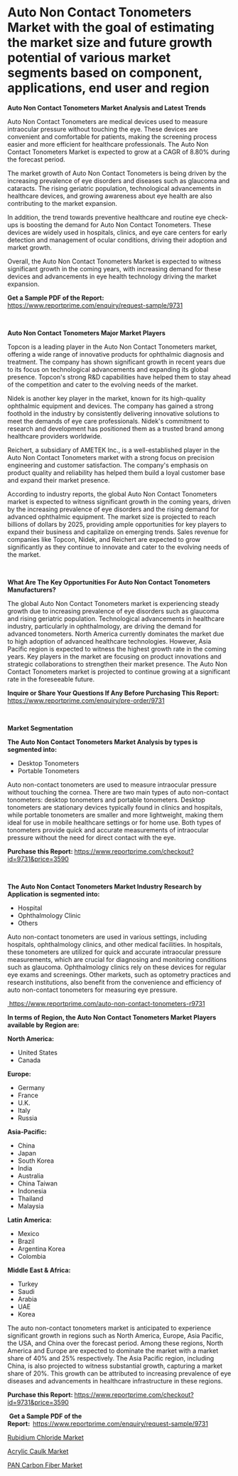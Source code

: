 <p><h1>Auto Non Contact Tonometers Market with the goal of estimating the market size and future growth potential of various market segments based on component, applications, end user and region</h1></p><p><strong>Auto Non Contact Tonometers Market Analysis and Latest Trends</strong></p>
<p><p>Auto Non Contact Tonometers are medical devices used to measure intraocular pressure without touching the eye. These devices are convenient and comfortable for patients, making the screening process easier and more efficient for healthcare professionals. The Auto Non Contact Tonometers Market is expected to grow at a CAGR of 8.80% during the forecast period.</p><p>The market growth of Auto Non Contact Tonometers is being driven by the increasing prevalence of eye disorders and diseases such as glaucoma and cataracts. The rising geriatric population, technological advancements in healthcare devices, and growing awareness about eye health are also contributing to the market expansion.</p><p>In addition, the trend towards preventive healthcare and routine eye check-ups is boosting the demand for Auto Non Contact Tonometers. These devices are widely used in hospitals, clinics, and eye care centers for early detection and management of ocular conditions, driving their adoption and market growth.</p><p>Overall, the Auto Non Contact Tonometers Market is expected to witness significant growth in the coming years, with increasing demand for these devices and advancements in eye health technology driving the market expansion.</p></p>
<p><strong>Get a Sample PDF of the Report:&nbsp;</strong> <a href="https://www.reportprime.com/enquiry/request-sample/9731">https://www.reportprime.com/enquiry/request-sample/9731</a></p>
<p>&nbsp;</p>
<p><strong>Auto Non Contact Tonometers Major Market Players</strong></p>
<p><p>Topcon is a leading player in the Auto Non Contact Tonometers market, offering a wide range of innovative products for ophthalmic diagnosis and treatment. The company has shown significant growth in recent years due to its focus on technological advancements and expanding its global presence. Topcon's strong R&D capabilities have helped them to stay ahead of the competition and cater to the evolving needs of the market.</p><p>Nidek is another key player in the market, known for its high-quality ophthalmic equipment and devices. The company has gained a strong foothold in the industry by consistently delivering innovative solutions to meet the demands of eye care professionals. Nidek's commitment to research and development has positioned them as a trusted brand among healthcare providers worldwide.</p><p>Reichert, a subsidiary of AMETEK Inc., is a well-established player in the Auto Non Contact Tonometers market with a strong focus on precision engineering and customer satisfaction. The company's emphasis on product quality and reliability has helped them build a loyal customer base and expand their market presence.</p><p>According to industry reports, the global Auto Non Contact Tonometers market is expected to witness significant growth in the coming years, driven by the increasing prevalence of eye disorders and the rising demand for advanced ophthalmic equipment. The market size is projected to reach billions of dollars by 2025, providing ample opportunities for key players to expand their business and capitalize on emerging trends. Sales revenue for companies like Topcon, Nidek, and Reichert are expected to grow significantly as they continue to innovate and cater to the evolving needs of the market.</p></p>
<p>&nbsp;</p>
<p><strong>What Are The Key Opportunities For Auto Non Contact Tonometers Manufacturers?</strong></p>
<p><p>The global Auto Non Contact Tonometers market is experiencing steady growth due to increasing prevalence of eye disorders such as glaucoma and rising geriatric population. Technological advancements in healthcare industry, particularly in ophthalmology, are driving the demand for advanced tonometers. North America currently dominates the market due to high adoption of advanced healthcare technologies. However, Asia Pacific region is expected to witness the highest growth rate in the coming years. Key players in the market are focusing on product innovations and strategic collaborations to strengthen their market presence. The Auto Non Contact Tonometers market is projected to continue growing at a significant rate in the foreseeable future.</p></p>
<p><strong>Inquire or Share Your Questions If Any Before Purchasing This Report:</strong> <a href="https://www.reportprime.com/enquiry/pre-order/9731">https://www.reportprime.com/enquiry/pre-order/9731</a></p>
<p>&nbsp;</p>
<p><strong>Market Segmentation</strong></p>
<p><strong>The Auto Non Contact Tonometers Market Analysis by types is segmented into:</strong></p>
<p><ul><li>Desktop Tonometers</li><li>Portable Tonometers</li></ul></p>
<p><p>Auto non-contact tonometers are used to measure intraocular pressure without touching the cornea. There are two main types of auto non-contact tonometers: desktop tonometers and portable tonometers. Desktop tonometers are stationary devices typically found in clinics and hospitals, while portable tonometers are smaller and more lightweight, making them ideal for use in mobile healthcare settings or for home use. Both types of tonometers provide quick and accurate measurements of intraocular pressure without the need for direct contact with the eye.</p></p>
<p><strong>Purchase this Report:&nbsp;</strong><a href="https://www.reportprime.com/checkout?id=9731&price=3590">https://www.reportprime.com/checkout?id=9731&price=3590</a></p>
<p>&nbsp;</p>
<p><strong>The Auto Non Contact Tonometers Market Industry Research by Application is segmented into:</strong></p>
<p><ul><li>Hospital</li><li>Ophthalmology Clinic</li><li>Others</li></ul></p>
<p><p>Auto non-contact tonometers are used in various settings, including hospitals, ophthalmology clinics, and other medical facilities. In hospitals, these tonometers are utilized for quick and accurate intraocular pressure measurements, which are crucial for diagnosing and monitoring conditions such as glaucoma. Ophthalmology clinics rely on these devices for regular eye exams and screenings. Other markets, such as optometry practices and research institutions, also benefit from the convenience and efficiency of auto non-contact tonometers for measuring eye pressure.</p></p>
<p><a href="https://www.reportprime.com/auto-non-contact-tonometers-r9731">&nbsp;https://www.reportprime.com/auto-non-contact-tonometers-r9731</a></p>
<p><strong>In terms of Region, the Auto Non Contact Tonometers Market Players available by Region are:</strong></p>
<p>
    <p> <strong> North America: </strong>
        <ul>
            <li>United States</li>
            <li>Canada</li>
        </ul>
        </p> 
    <p> <strong> Europe: </strong>
        <ul>
            <li>Germany</li>
            <li>France</li>
            <li>U.K.</li>
            <li>Italy</li>
            <li>Russia</li>
        </ul>
        </p> 
    <p> <strong> Asia-Pacific: </strong>
        <ul>
            <li>China</li>
            <li>Japan</li>
            <li>South Korea</li>
            <li>India</li>
            <li>Australia</li>
            <li>China Taiwan</li>
            <li>Indonesia</li>
            <li>Thailand</li>
            <li>Malaysia</li>
        </ul>
        </p> 
    <p> <strong> Latin America: </strong>
        <ul>
            <li>Mexico</li>
            <li>Brazil</li>
            <li>Argentina Korea</li>
            <li>Colombia</li>
        </ul>
        </p> 
    <p> <strong> Middle East & Africa: </strong>
        <ul>
            <li>Turkey</li>
            <li>Saudi</li>
            <li>Arabia</li>
            <li>UAE</li>
            <li>Korea</li>
        </ul>
    </p>
    </p>
<p><p>The auto non-contact tonometers market is anticipated to experience significant growth in regions such as North America, Europe, Asia Pacific, the USA, and China over the forecast period. Among these regions, North America and Europe are expected to dominate the market with a market share of 40% and 25% respectively. The Asia Pacific region, including China, is also projected to witness substantial growth, capturing a market share of 20%. This growth can be attributed to increasing prevalence of eye diseases and advancements in healthcare infrastructure in these regions.</p></p>
<p><strong>Purchase this Report: </strong><a href="https://www.reportprime.com/checkout?id=9731&price=3590">https://www.reportprime.com/checkout?id=9731&price=3590</a></p>
<p>&nbsp;<strong>Get a Sample PDF of the Report:&nbsp;&nbsp;</strong><a href="https://www.reportprime.com/enquiry/request-sample/9731">https://www.reportprime.com/enquiry/request-sample/9731</a></p>
<p><strong></strong></p>
<p><p><a href="https://www.linkedin.com/pulse/rubidium-chloride-market-size-reflecting-forecast-till-2031-omyqe?trackingId=8KQqN8xgNC9pOzRG6nkCiA%3D%3D">Rubidium Chloride Market</a></p><p><a href="https://www.linkedin.com/pulse/acrylic-caulk-market-research-report-forecasted-period-from-9qqje?trackingId=PBBKkUGAFpL8%2Fno3cA%2Bw9Q%3D%3D">Acrylic Caulk Market</a></p><p><a href="https://www.linkedin.com/pulse/pan-carbon-fiber-market-research-report-provides-critical-mmple?trackingId=sqjd4O13q9W8SfecW%2FPTHQ%3D%3D">PAN Carbon Fiber Market</a></p></p>
